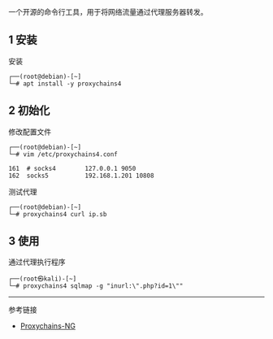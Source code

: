 一个开源的命令行工具，用于将网络流量通过代理服务器转发。

## 1 安装

安装

```
┌──(root@debian)-[~]
└─# apt install -y proxychains4
```

## 2 初始化

修改配置文件

```
┌──(root@debian)-[~]
└─# vim /etc/proxychains4.conf
```

```
161  # socks4        127.0.0.1 9050
162  socks5          192.168.1.201 10808
```

测试代理

```
┌──(root@debian)-[~]
└─# proxychains4 curl ip.sb
```

## 3 使用

通过代理执行程序

```shell
┌──(root㉿kali)-[~]
└─# proxychains4 sqlmap -g "inurl:\".php?id=1\""
```

---

参考链接

- [Proxychains-NG](https://github.com/rofl0r/proxychains-ng)
